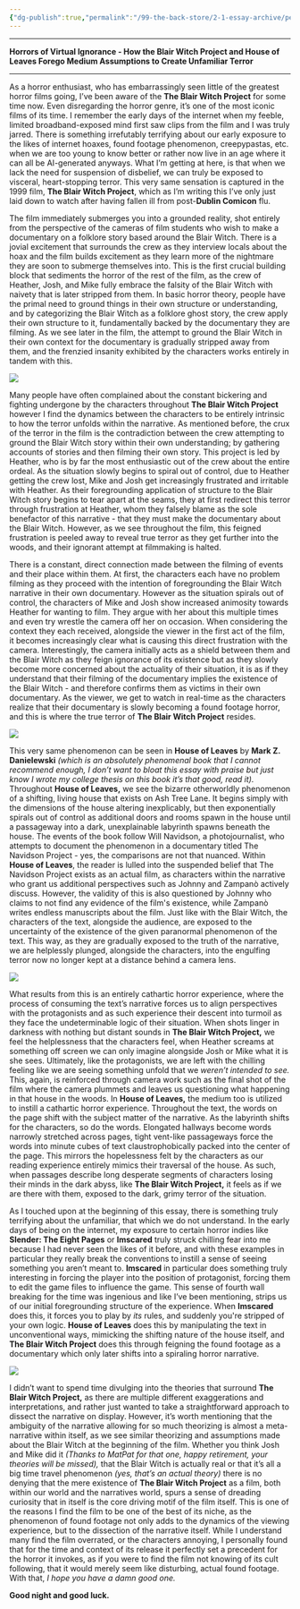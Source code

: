 ```yaml
---
{"dg-publish":true,"permalink":"/99-the-back-store/2-1-essay-archive/personal/horrors-of-virtual-ignorance-how-the-blair-witch-project-and-house-of-leaves-forego-medium-assumptions-to-create-unfamiliar-terror/","created":"2025-07-03T13:22:57.699+02:00","updated":"2025-07-03T13:23:38.956+02:00"}
---
```


- - - 
**Horrors of Virtual Ignorance - How the Blair Witch Project and House of Leaves Forego Medium Assumptions to Create Unfamiliar Terror**
- - - 

As a horror enthusiast, who has embarrassingly seen little of the greatest horror films going, I’ve been aware of the **The Blair Witch Project** for some time now. Even disregarding the horror genre, it’s one of the most iconic films of its time. I remember the early days of the internet when my feeble, limited broadband-exposed mind first saw clips from the film and I was truly jarred. There is something irrefutably terrifying about our early exposure to the likes of internet hoaxes, found footage phenomenon, creepypastas, etc. when we are too young to know better or rather now live in an age where it can all be AI-generated anyways. What I’m getting at here, is that when we lack the need for suspension of disbelief, we can truly be exposed to visceral, heart-stopping terror. This very same sensation is captured in the 1999 film, **The Blair Witch Project**, which as I’m writing this I’ve only just laid down to watch after having fallen ill from post-**Dublin Comicon** flu.

The film immediately submerges you into a grounded reality, shot entirely from the perspective of the cameras of film students who wish to make a documentary on a folklore story based around the Blair Witch. There is a jovial excitement that surrounds the crew as they interview locals about the hoax and the film builds excitement as they learn more of the nightmare they are soon to submerge themselves into. This is the first crucial building block that sediments the horror of the rest of the film, as the crew of Heather, Josh, and Mike fully embrace the falsity of the Blair Witch with naivety that is later stripped from them. In basic horror theory, people have the primal need to ground things in their own structure or understanding, and by categorizing the Blair Witch as a folklore ghost story, the crew apply their own structure to it, fundamentally backed by the documentary they are filming. As we see later in the film, the attempt to ground the Blair Witch in their own context for the documentary is gradually stripped away from them, and the frenzied insanity exhibited by the characters works entirely in tandem with this.

![](https://loranlounge.files.wordpress.com/2024/03/image-5.png?w=580)

Many people have often complained about the constant bickering and fighting undergone by the characters throughout **The Blair Witch Project** however I find the dynamics between the characters to be entirely intrinsic to how the terror unfolds within the narrative. As mentioned before, the crux of the terror in the film is the contradiction between the crew attempting to ground the Blair Witch story within their own understanding; by gathering accounts of stories and then filming their own story. This project is led by Heather, who is by far the most enthusiastic out of the crew about the entire ordeal. As the situation slowly begins to spiral out of control, due to Heather getting the crew lost, Mike and Josh get increasingly frustrated and irritable with Heather. As their foregrounding application of structure to the Blair Witch story begins to tear apart at the seams, they at first redirect this terror through frustration at Heather, whom they falsely blame as the sole benefactor of this narrative - that they must make the documentary about the Blair Witch. However, as we see throughout the film, this feigned frustration is peeled away to reveal true terror as they get further into the woods, and their ignorant attempt at filmmaking is halted.

There is a constant, direct connection made between the filming of events and their place within them. At first, the characters each have no problem filming as they proceed with the intention of foregrounding the Blair Witch narrative in their own documentary. However as the situation spirals out of control, the characters of Mike and Josh show increased animosity towards Heather for wanting to film. They argue with her about this multiple times and even try wrestle the camera off her on occasion. When considering the context they each received, alongside the viewer in the first act of the film, it becomes increasingly clear what is causing this direct frustration with the camera. Interestingly, the camera initially acts as a shield between them and the Blair Witch as they feign ignorance of its existence but as they slowly become more concerned about the actuality of their situation, it is as if they understand that their filming of the documentary implies the existence of the Blair Witch - and therefore confirms them as victims in their own documentary. As the viewer, we get to watch in real-time as the characters realize that their documentary is slowly becoming a found footage horror, and this is where the true terror of **The Blair Witch Project** resides.

![](https://loranlounge.files.wordpress.com/2024/03/image-6.png?w=1024)

This very same phenomenon can be seen in **House of Leaves** by **Mark Z. Danielewski** _(which is an absolutely phenomenal book that I cannot recommend enough, I don’t want to bloat this essay with praise but just know I wrote my college thesis on this book it’s that good, read it)._ Throughout **House of Leaves,** we see the bizarre otherworldly phenomenon of a shifting, living house that exists on Ash Tree Lane. It begins simply with the dimensions of the house altering inexplicably, but then exponentially spirals out of control as additional doors and rooms spawn in the house until a passageway into a dark, unexplainable labyrinth spawns beneath the house. The events of the book follow Will Navidson, a photojournalist, who attempts to document the phenomenon in a documentary titled The Navidson Project - yes, the comparisons are not that nuanced. Within **House of Leaves**, the reader is lulled into the suspended belief that The Navidson Project exists as an actual film, as characters within the narrative who grant us additional perspectives such as Johnny and Zampanò actively discuss. However, the validity of this is also questioned by Johnny who claims to not find any evidence of the film's existence, while Zampanò writes endless manuscripts about the film. Just like with the Blair Witch, the characters of the text, alongside the audience, are exposed to the uncertainty of the existence of the given paranormal phenomenon of the text. This way, as they are gradually exposed to the truth of the narrative, we are helplessly plunged, alongside the characters, into the engulfing terror now no longer kept at a distance behind a camera lens.

![](https://loranlounge.files.wordpress.com/2024/03/image-7.png?w=480)

What results from this is an entirely cathartic horror experience, where the process of consuming the text’s narrative forces us to align perspectives with the protagonists and as such experience their descent into turmoil as they face the undeterminable logic of their situation. When shots linger in darkness with nothing but distant sounds in **The Blair Witch Project,** we feel the helplessness that the characters feel, when Heather screams at something off screen we can only imagine alongside Josh or Mike what it is she sees. Ultimately, like the protagonists, we are left with the chilling feeling like we are seeing something unfold that we _weren’t intended to see._ This, again, is reinforced through camera work such as the final shot of the film where the camera plummets and leaves us questioning what happening in that house in the woods. In **House of Leaves,** the medium too is utilized to instill a cathartic horror experience. Throughout the text, the words on the page shift with the subject matter of the narrative. As the labyrinth shifts for the characters, so do the words. Elongated hallways become words narrowly stretched across pages, tight vent-like passageways force the words into minute cubes of text claustrophobically packed into the center of the page. This mirrors the hopelessness felt by the characters as our reading experience entirely mimics their traversal of the house. As such, when passages describe long desperate segments of characters losing their minds in the dark abyss, like **The Blair Witch Project,** it feels as if we are there with them, exposed to the dark, grimy terror of the situation. 

As I touched upon at the beginning of this essay, there is something truly terrifying about the unfamiliar, that which we do not understand. In the early days of being on the internet, my exposure to certain horror indies like **Slender: The Eight Pages** or **Imscared** truly struck chilling fear into me because I had never seen the likes of it before, and with these examples in particular they really break the conventions to instill a sense of seeing something you aren’t meant to. **Imscared** in particular does something truly interesting in forcing the player into the position of protagonist, forcing them to edit the game files to influence the game. This sense of fourth wall breaking for the time was ingenious and like I’ve been mentioning, strips us of our initial foregrounding structure of the experience. When **Imscared** does this, it forces you to play by _its_ rules, and suddenly you're stripped of your own logic. **House of Leaves** does this by manipulating the text in unconventional ways, mimicking the shifting nature of the house itself, and **The Blair Witch Project** does this through feigning the found footage as a documentary which only later shifts into a spiraling horror narrative. 

![](https://loranlounge.files.wordpress.com/2024/03/image-8.png?w=1024)

I didn’t want to spend time divulging into the theories that surround **The Blair Witch Project,** as there are multiple different exaggerations and interpretations, and rather just wanted to take a straightforward approach to dissect the narrative on display. However, it’s worth mentioning that the ambiguity of the narrative allowing for so much theorizing is almost a meta-narrative within itself, as we see similar theorizing and assumptions made about the Blair Witch at the beginning of the film. Whether you think Josh and Mike did it _(Thanks to MatPat for that one, happy retirement, your theories will be missed),_ that the Blair Witch is actually real or that it’s all a big time travel phenomenon _(yes, that’s an actual theory)_ there is no denying that the mere existence of **The Blair Witch Project** as a film, both within our world and the narratives world, spurs a sense of dreading curiosity that in itself is the core driving motif of the film itself. This is one of the reasons I find the film to be one of the best of its niche, as the phenomenon of found footage not only adds to the dynamics of the viewing experience, but to the dissection of the narrative itself. While I understand many find the film overrated, or the characters annoying, I personally found that for the time and context of its release it perfectly set a precedent for the horror it invokes, as if you were to find the film not knowing of its cult following, that it would merely seem like disturbing, actual found footage. With that, _I hope you have a damn good one._ 

**Good night and good luck.**